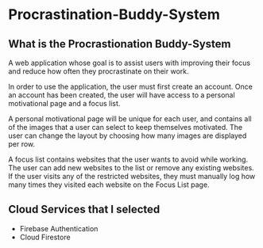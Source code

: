 # Procrastination-Buddy-System

## What is the Procrastionation Buddy-System
A web application whose goal is to assist users with improving their focus and reduce how often they procrastinate on their work.

In order to use the application, the user must first create an account. Once an account has been created, the user will have access to a personal motivational page and a focus list.

A personal motivational page will be unique for each user, and contains all of the images that a user can select to keep themselves motivated. The user can change the layout by choosing how many images are displayed per row.

A focus list contains websites that the user wants to avoid while working. The user can add new websites to the list or remove any existing websites. If the user visits any of the restricted websites, they must manually log how many times they visited each website on the Focus List page.

## Cloud Services that I selected 
- Firebase Authentication
- Cloud Firestore
